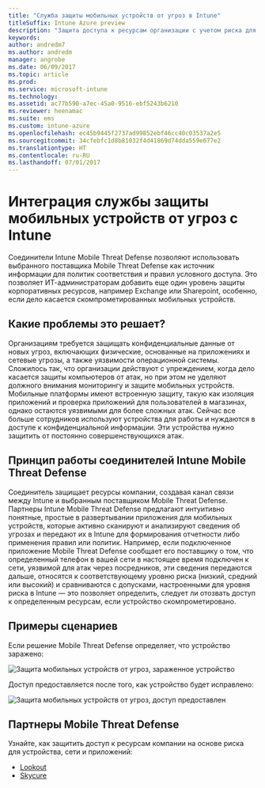 ```yaml
---
title: "Служба защиты мобильных устройств от угроз в Intune"
titleSuffix: Intune Azure preview
description: "Защита доступа к ресурсам организации с учетом риска для устройств"
keywords: 
author: andredm7
ms.author: andredm
manager: angrobe
ms.date: 06/09/2017
ms.topic: article
ms.prod: 
ms.service: microsoft-intune
ms.technology: 
ms.assetid: ac77b590-a7ec-45a0-9516-ebf5243b6210
ms.reviewer: heenamac
ms.suite: ems
ms.custom: intune-azure
ms.openlocfilehash: ec45b9445f2737ad99852ebf46cc40c03537a2e5
ms.sourcegitcommit: 34cfebfc1d8b81032f4d41869d74dda559e677e2
ms.translationtype: HT
ms.contentlocale: ru-RU
ms.lasthandoff: 07/01/2017
---
```

# <a name="mobile-threat-defense-integration-with-intune"></a>Интеграция службы защиты мобильных устройств от угроз с Intune


Соединители Intune Mobile Threat Defense позволяют использовать выбранного поставщика Mobile Threat Defense как источник информации для политик соответствия и правил условного доступа. Это позволяет ИТ-администраторам добавить еще один уровень защиты корпоративных ресурсов, например Exchange или Sharepoint, особенно, если дело касается скомпрометированных мобильных устройств.

## <a name="what-problem-does-this-solve"></a>Какие проблемы это решает?

Организациям требуется защищать конфиденциальные данные от новых угроз, включающих физические, основанные на приложениях и сетевые угрозы, а также уязвимости операционной системы.
Сложилось так, что организации действуют с упреждением, когда дело касается защиты компьютеров от атак, но при этом не уделяют должного внимания мониторингу и защите мобильных устройств. Мобильные платформы имеют встроенную защиту, такую как изоляция приложений и проверка приложений для пользователей в магазинах, однако остаются уязвимыми для более сложных атак. Сейчас все больше сотрудников используют устройства для работы и нуждаются в доступе к конфиденциальной информации. Эти устройства нужно защитить от постоянно совершенствующихся атак.

## <a name="how-the-intune-mobile-threat-defense-connectors-work"></a>Принцип работы соединителей Intune Mobile Threat Defense

Соединитель защищает ресурсы компании, создавая канал связи между Intune и выбранным поставщиком Mobile Threat Defense. Партнеры Intune Mobile Threat Defense предлагают интуитивно понятные, простые в развертывании приложения для мобильных устройств, которые активно сканируют и анализируют сведения об угрозах и передают их в Intune для формирования отчетности либо применения правил или политик. Например, если подключенное приложение Mobile Threat Defense сообщает его поставщику о том, что определенный телефон в вашей сети в настоящее время подключен к сети, уязвимой для атак через посредников, эти сведения передаются дальше, относятся к соответствующему уровню риска (низкий, средний или высокий) и сравниваются с допусками, настроенными для уровня риска в Intune — это позволяет определить, следует ли отозвать доступ к определенным ресурсам, если устройство скомпрометировано.

## <a name="sample-scenarios"></a>Примеры сценариев

Если решение Mobile Threat Defense определяет, что устройство заражено:

![Защита мобильных устройств от угроз, зараженное устройство](./media/MTD-image-1.png)

Доступ предоставляется после того, как устройство будет исправлено:

![Защита мобильных устройств от угроз, доступ предоставлен](./media/MTD-image-2.png)

## <a name="mobile-threat-defense-partners"></a>Партнеры Mobile Threat Defense

Узнайте, как защитить доступ к ресурсам компании на основе риска для устройства, сети и приложений:

- [Lookout](lookout-mobile-threat-defense-connector.md)
- [Skycure](skycure-mobile-threat-defense-connector.md)